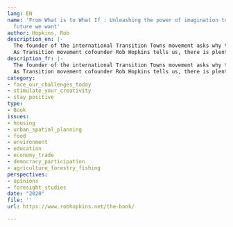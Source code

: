```yaml
---
lang: EN
name: 'From What is to What If : Unleashing the power of imagination to create the
  future we want'
author: Hopkins, Rob
description_en: |-
  The founder of the international Transition Towns movement asks why true creative, positive thinking is in decline, asserts that it’s more important now than ever, and suggests ways our communities can revive and reclaim it.
  As Transition movement cofounder Rob Hopkins tells us, there is plenty of evidence that things can change, and cultures can change, rapidly, dramatically, and unexpectedly—for the better. He has seen it happen around the world and in his own town of Totnes, England, where the community is becoming its own housing developer, energy company, enterprise incubator, and local food network—with cascading benefits to the community that extend far beyond the projects themselves.
description_fr: |-
  The founder of the international Transition Towns movement asks why true creative, positive thinking is in decline, asserts that it’s more important now than ever, and suggests ways our communities can revive and reclaim it.
  As Transition movement cofounder Rob Hopkins tells us, there is plenty of evidence that things can change, and cultures can change, rapidly, dramatically, and unexpectedly—for the better. He has seen it happen around the world and in his own town of Totnes, England, where the community is becoming its own housing developer, energy company, enterprise incubator, and local food network—with cascading benefits to the community that extend far beyond the projects themselves.
category:
- face_our_challenges_today
- stimulate_your_creativity
- stay_positive
type:
- Book
issues:
- housing
- urban_spatial_planning
- food
- environment
- education
- economy_trade
- democracy_participation
- agriculture_forestry_fishing
perspectives:
- opinions
- foresight_studies
date: "2020"
file: ''
url: https://www.robhopkins.net/the-book/

---
```

